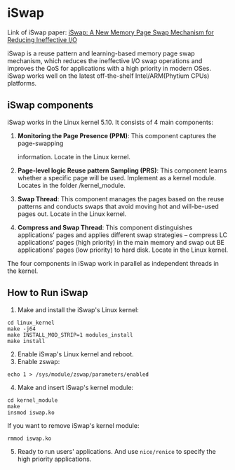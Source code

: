 # iSwap

Link of iSwap paper: [iSwap: A New Memory Page Swap Mechanism for Reducing Ineffective I/O](https://dl.acm.org/doi/pdf/10.1145/3653302)



iSwap is a reuse pattern and learning-based memory page swap mechanism, which reduces the ineffective I/O swap operations and improves the QoS for applications with a high priority in modern OSes. iSwap works well on the latest off-the-shelf Intel/ARM(Phytium CPUs) platforms.

## iSwap components

iSwap works in the Linux kernel 5.10. It consists of 4 main components:

1. **Monitoring the Page Presence (PPM)**: This component captures the page-swapping

   information. Locate in the  Linux kernel.

2. **Page-level logic Reuse pattern Sampling (PRS)**: This component learns whether a specific page will be used. Implement as a kernel module. Locates in the folder /kernel_module.

3. **Swap Thread**:  This component manages the pages based on the reuse patterns and conducts swaps that avoid moving hot and will-be-used pages out. Locate in the  Linux kernel.

4. **Compress and Swap Thread**: This component distinguishes applications’ pages and applies different swap strategies – compress LC applications’ pages (high priority) in the main memory and swap out BE applications’ pages (low priority) to hard disk. Locate in the  Linux kernel.

The four components in iSwap work in parallel as independent threads in the kernel.

## How to Run iSwap

1. Make and install the iSwap's Linux kernel:

```
cd linux_kernel
make -j64
make INSTALL_MOD_STRIP=1 modules_install
make install
```

2. Enable iSwap's Linux kernel and reboot.
3. Enable zswap:

```
echo 1 > /sys/module/zswap/parameters/enabled
```

4. Make  and insert iSwap's kernel module:

```
cd kernel_module
make
insmod iswap.ko
```

If you want to remove iSwap's kernel module:

```
rmmod iswap.ko
```

5. Ready to run users' applications. And use `nice/renice` to specify the high priority applications.
